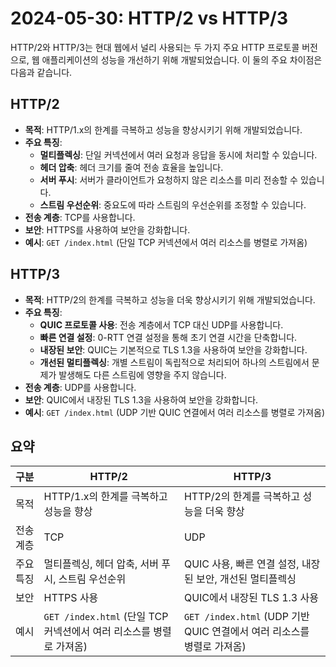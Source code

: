 # 2024-05-30: HTTP/2 vs HTTP/3

HTTP/2와 HTTP/3는 현대 웹에서 널리 사용되는 두 가지 주요 HTTP 프로토콜 버전으로, 웹 애플리케이션의 성능을 개선하기 위해 개발되었습니다. 이 둘의 주요 차이점은 다음과 같습니다.

## HTTP/2

- **목적**: HTTP/1.x의 한계를 극복하고 성능을 향상시키기 위해 개발되었습니다.
- **주요 특징**:
  - **멀티플렉싱**: 단일 커넥션에서 여러 요청과 응답을 동시에 처리할 수 있습니다.
  - **헤더 압축**: 헤더 크기를 줄여 전송 효율을 높입니다.
  - **서버 푸시**: 서버가 클라이언트가 요청하지 않은 리소스를 미리 전송할 수 있습니다.
  - **스트림 우선순위**: 중요도에 따라 스트림의 우선순위를 조정할 수 있습니다.
- **전송 계층**: TCP를 사용합니다.
- **보안**: HTTPS를 사용하여 보안을 강화합니다.
- **예시**: `GET /index.html` (단일 TCP 커넥션에서 여러 리소스를 병렬로 가져옴)

## HTTP/3

- **목적**: HTTP/2의 한계를 극복하고 성능을 더욱 향상시키기 위해 개발되었습니다.
- **주요 특징**:
  - **QUIC 프로토콜 사용**: 전송 계층에서 TCP 대신 UDP를 사용합니다.
  - **빠른 연결 설정**: 0-RTT 연결 설정을 통해 초기 연결 시간을 단축합니다.
  - **내장된 보안**: QUIC는 기본적으로 TLS 1.3을 사용하여 보안을 강화합니다.
  - **개선된 멀티플렉싱**: 개별 스트림이 독립적으로 처리되어 하나의 스트림에서 문제가 발생해도 다른 스트림에 영향을 주지 않습니다.
- **전송 계층**: UDP를 사용합니다.
- **보안**: QUIC에서 내장된 TLS 1.3을 사용하여 보안을 강화합니다.
- **예시**: `GET /index.html` (UDP 기반 QUIC 연결에서 여러 리소스를 병렬로 가져옴)

## 요약

| 구분   | HTTP/2                                                                                     | HTTP/3                                                                                     |
|--------|---------------------------------------------------------------------------------------------|---------------------------------------------------------------------------------------------|
| 목적   | HTTP/1.x의 한계를 극복하고 성능을 향상                                                     | HTTP/2의 한계를 극복하고 성능을 더욱 향상                                                   |
| 전송 계층 | TCP                                                                                      | UDP                                                                                         |
| 주요 특징 | 멀티플렉싱, 헤더 압축, 서버 푸시, 스트림 우선순위                                          | QUIC 사용, 빠른 연결 설정, 내장된 보안, 개선된 멀티플렉싱                                    |
| 보안   | HTTPS 사용                                                                                  | QUIC에서 내장된 TLS 1.3 사용                                                                |
| 예시   | `GET /index.html` (단일 TCP 커넥션에서 여러 리소스를 병렬로 가져옴)                         | `GET /index.html` (UDP 기반 QUIC 연결에서 여러 리소스를 병렬로 가져옴)                     |
